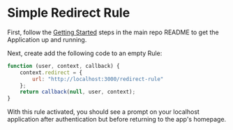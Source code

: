 # Simple Redirect Rule

First, follow the [Getting Started](https://github.com/joshcanhelp/node-util-app) steps in the main repo README to get the Application up and running.

Next, create add the following code to an empty Rule:

```js
function (user, context, callback) {
    context.redirect = {
        url: "http://localhost:3000/redirect-rule"
    };
    return callback(null, user, context);
}
```

With this rule activated, you should see a prompt on your localhost application after authentication but before returning to the app's homepage.
